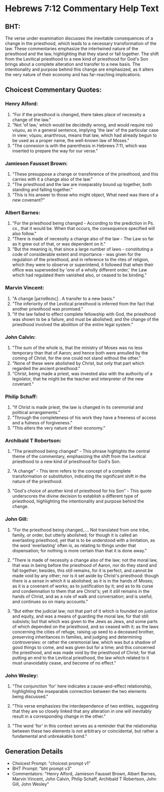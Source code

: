 # Hebrews 7:12 Commentary Help Text

## BHT:
The verse under examination discusses the inevitable consequences of a change in the priesthood, which leads to a necessary transformation of the law. These commentaries emphasize the intertwined nature of the priesthood and the law, highlighting that they stand or fall together. The shift from the Levitical priesthood to a new kind of priesthood for God's Son brings about a complete alteration and transfer to a new basis. The intentionality and purpose behind this change are emphasized, as it alters the very nature of their economy and has far-reaching implications.

## Choicest Commentary Quotes:
### Henry Alford:
1. "For if the priesthood is changed, there takes place of necessity a change of the law."
2. "Not 'of law,' which would be decidedly wrong, and would require τοῦ νόμου, as in a general sentence, implying 'the law' of the particular case in view; νόμου, anarthrous, means that law, which had already begun to be used as a proper name, the well-known law of Moses."
3. "The connexion is with the parenthesis in Hebrews 7:11, which was inserted to prepare the way for our verse."

### Jamieson Fausset Brown:
1. "These presuppose a change or transference of the priesthood, and this carries with it a change also of the law." 
2. "The priesthood and the law are inseparably bound up together, both standing and falling together." 
3. "This is his answer to those who might object, What need was there of a new covenant?"

### Albert Barnes:
1. "For the priesthood being changed - According to the prediction in Ps. cx., that it would be. When that occurs, the consequence specified will also follow."
2. "There is made of necessity a change also of the law - The Law so far as it grew out of that, or was dependent on it."
3. "But the meaning is, that since a large number of laws - constituting a code of considerable extent and importance - was given for the regulation of the priesthood, and in reference to the rites of religion, which they were to observe or superintend, it followed that when their office was superseded by 'one of a wholly different order,' the Law which had regulated them vanished also, or ceased to be binding."

### Marvin Vincent:
1. "A change [μεταθεσις] . A transfer to a new basis."
2. "The inferiority of the Levitical priesthood is inferred from the fact that another priesthood was promised."
3. "If the law failed to effect complete fellowship with God, the priesthood was shown to be a failure, and must be abolished; and the change of the priesthood involved the abolition of the entire legal system."

### John Calvin:
1. "The sum of the whole is, that the ministry of Moses was no less temporary than that of Aaron; and hence both were annulled by the coming of Christ, for the one could not stand without the other."
2. "None of these were abolished by Christ, but only that part which regarded the ancient priesthood."
3. "Christ, being made a priest, was invested also with the authority of a legislator, that he might be the teacher and interpreter of the new covenant."

### Philip Schaff:
1. "If Christ is made priest, the law is changed in its ceremonial and political arrangements." 
2. "Through the completeness of his work they have a freeness of access and a fulness of forgiveness." 
3. "This alters the very nature of their economy."

### Archibald T Robertson:
1. "The priesthood being changed" - This phrase highlights the central theme of the commentary, emphasizing the shift from the Levitical priesthood to a new kind of priesthood for God's Son.

2. "A change" - This term refers to the concept of a complete transformation or substitution, indicating the significant shift in the nature of the priesthood.

3. "God's choice of another kind of priesthood for his Son" - This quote underscores the divine decision to establish a different type of priesthood, highlighting the intentionality and purpose behind the change.

### John Gill:
1. "For the priesthood being changed,.... Not translated from one tribe, family, or order, but utterly abolished; for though it is called an everlasting priesthood, yet that is to be understood with a limitation, as the word 'everlasting' often is, as relating to things under that dispensation; for nothing is more certain than that it is done away."

2. "There is made of necessity a change also of the law; not the moral law, that was in being before the priesthood of Aaron, nor do they stand and fall together; besides, this still remains, for it is perfect, and cannot be made void by any other; nor is it set aside by Christ's priesthood: though there is a sense in which it is abolished; as it is in the hands of Moses; as it is a covenant of works; as to justification by it; and as to its curse and condemnation to them that are Christ's; yet it still remains in the hands of Christ, and as a rule of walk and conversation; and is useful, and continues so on many accounts."

3. "But either the judicial law; not that part of it which is founded on justice and equity, and was a means of guarding the moral law, for that still subsists; but that which was given to the Jews as Jews, and some parts of which depended on the priesthood, and so ceased with it; as the laws concerning the cities of refuge, raising up seed to a deceased brother, preserving inheritances in families, and judging and determining controversies: or rather the ceremonial law, which was but a shadow of good things to come, and was given but for a time; and this concerned the priesthood, and was made void by the priesthood of Christ; for that putting an end to the Levitical priesthood, the law which related to it must unavoidably cease, and become of no effect."

### John Wesley:
1. "The conjunction 'for' here indicates a cause-and-effect relationship, highlighting the inseparable connection between the two elements being discussed."

2. "This verse emphasizes the interdependence of two entities, suggesting that they are so closely linked that any alteration in one will inevitably result in a corresponding change in the other."

3. "The word 'for' in this context serves as a reminder that the relationship between these two elements is not arbitrary or coincidental, but rather a fundamental and unbreakable bond."


## Generation Details
- Choicest Prompt: "choicest prompt v1"
- BHT Prompt: "bht prompt v3"
- Commentators: "Henry Alford, Jamieson Fausset Brown, Albert Barnes, Marvin Vincent, John Calvin, Philip Schaff, Archibald T Robertson, John Gill, John Wesley"

